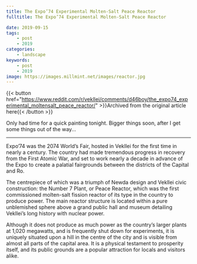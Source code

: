```yaml
---
title: The Expo’74 Experimental Molten-Salt Peace Reactor
fulltitle: The Expo’74 Experimental Molten-Salt Peace Reactor

date: 2019-09-15
tags:
    - post
    - 2019
categories:
    - landscape
keywords:
    - post
    - 2019
image: https://images.millmint.net/images/reactor.jpg
---
```

{{< button href="https://www.reddit.com/r/vekllei/comments/d46boy/the_expo74_experimental_moltensalt_peace_reactor/" >}}Archived from the original article here{{< /button >}}

Only had time for a quick painting tonight. Bigger things soon, after I get some things out of the way...

-----

Expo’74 was the 2074 World’s Fair, hosted in Vekllei for the first time in nearly a century. The country had made tremendous progress in recovery from the First Atomic War, and set to work nearly a decade in advance of the Expo to create a palatial fairgrounds between the districts of the Capital and Ro.

The centrepiece of which was a triumph of Newda design and Vekllei civic construction: the Number 7 Plant, or Peace Reactor, which was the first commissioned molten-salt fission reactor of its type in the country to produce power. The main reactor structure is located within a pure unblemished sphere above a grand public hall and museum detailing Vekllei’s long history with nuclear power.

Although it does not produce as much power as the country’s larger plants at 1,020 megawatts, and is frequently shut down for experiments, it is uniquely situated upon a hill in the centre of the city and is visible from almost all parts of the capital area. It is a physical testament to prosperity itself, and its public grounds are a popular attraction for locals and visitors alike.

